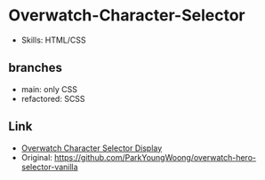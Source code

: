 # Overwatch-Character-Selector
- Skills: HTML/CSS

## branches
- main: only CSS
- refactored: SCSS

## Link
- [Overwatch Character Selector Display](https://devkonis-overwatch.netlify.app)
- Original: https://github.com/ParkYoungWoong/overwatch-hero-selector-vanilla
